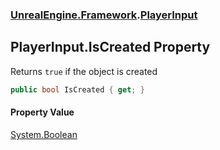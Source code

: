 ### [UnrealEngine.Framework](./UnrealEngine-Framework.md 'UnrealEngine.Framework').[PlayerInput](./UnrealEngine-Framework-PlayerInput.md 'UnrealEngine.Framework.PlayerInput')
## PlayerInput.IsCreated Property
Returns `true` if the object is created  
```csharp
public bool IsCreated { get; }
```
#### Property Value
[System.Boolean](https://docs.microsoft.com/en-us/dotnet/api/System.Boolean 'System.Boolean')  

